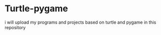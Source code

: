 # Turtle-pygame
i will upload my programs and projects based on turtle and pygame in this repository
